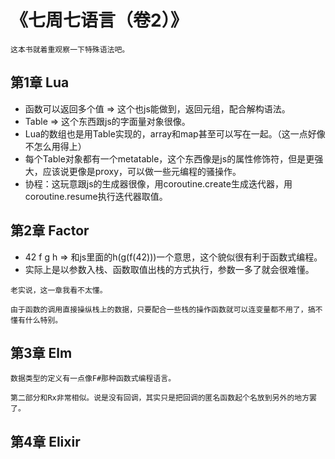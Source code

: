 # 《七周七语言（卷2）》

```
这本书就着重观察一下特殊语法吧。
```

## 第1章 Lua
* 函数可以返回多个值 => 这个也js能做到，返回元组，配合解构语法。
* Table => 这个东西跟js的字面量对象很像。
* Lua的数组也是用Table实现的，array和map甚至可以写在一起。（这一点好像不怎么用得上）
* 每个Table对象都有一个metatable，这个东西像是js的属性修饰符，但是更强大，应该说更像是proxy，可以做一些元编程的骚操作。
* 协程：这玩意跟js的生成器很像，用coroutine.create生成迭代器，用coroutine.resume执行迭代器取值。

## 第2章 Factor

* 42 f g h => 和js里面的h(g(f(42)))一个意思，这个貌似很有利于函数式编程。
* 实际上是以参数入栈、函数取值出栈的方式执行，参数一多了就会很难懂。
```
老实说，这一章我看不太懂。

由于函数的调用直接操纵栈上的数据，只要配合一些栈的操作函数就可以连变量都不用了，搞不懂有什么特别。
```

## 第3章 Elm
```
数据类型的定义有一点像F#那种函数式编程语言。
```
```
第二部分和Rx非常相似。说是没有回调，其实只是把回调的匿名函数起个名放到另外的地方罢了。

```

## 第4章 Elixir
